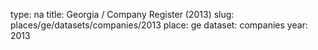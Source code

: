 type: na
title: Georgia / Company Register (2013)
slug: places/ge/datasets/companies/2013
place: ge
dataset: companies
year: 2013
